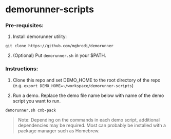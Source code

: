 # demorunner-scripts


### Pre-requisites:

1. Install demorunner utility:
```shell
git clone https://github.com/mgbrodi/demorunner
```

2. (Optional) Put `demorunner.sh` in your $PATH.


### Instructions:

1. Clone this repo and set DEMO_HOME to the root directory of the repo (e.g. `export DEMO_HOME=~/workspace/demorunner-scripts`)

2. Run a demo. 
Replace the demo file name below with name of the demo script you want to run.
```shell
demorunner.sh cnb-pack
```

> Note: Depending on the commands in each demo script, additional dependencies may be required.
> Most can probably be installed with a package manager such as Homebrew.

